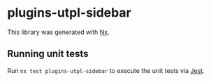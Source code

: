 # plugins-utpl-sidebar

This library was generated with [Nx](https://nx.dev).

## Running unit tests

Run `nx test plugins-utpl-sidebar` to execute the unit tests via [Jest](https://jestjs.io).
